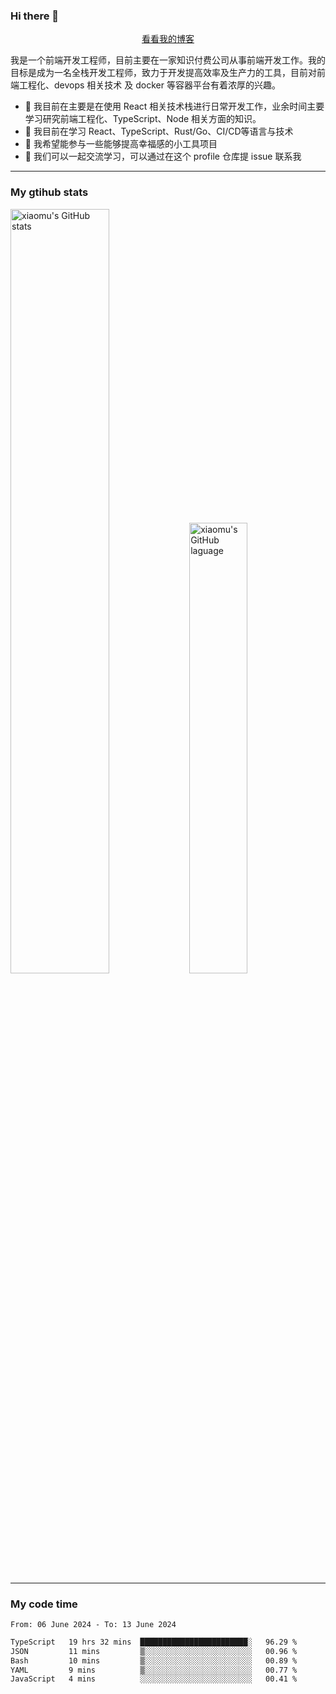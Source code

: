 ### Hi there 👋

<p align="center">
  <a href="https://blog.realjacket.fun">看看我的博客</a>
</p>

我是一个前端开发工程师，目前主要在一家知识付费公司从事前端开发工作。我的目标是成为一名全栈开发工程师，致力于开发提高效率及生产力的工具，目前对前端工程化、devops 相关技术 及 docker 等容器平台有着浓厚的兴趣。

- 🔭 我目前在主要是在使用 React 相关技术栈进行日常开发工作，业余时间主要学习研究前端工程化、TypeScript、Node 相关方面的知识。
- 🌱 我目前在学习 React、TypeScript、Rust/Go、CI/CD等语言与技术
- 👯 我希望能参与一些能够提高幸福感的小工具项目
- 💬 我们可以一起交流学习，可以通过在这个 profile 仓库提 issue 联系我

***

### My gtihub stats

<a><img src="https://github-readme-stats-git-masterrstaa-rickstaa.vercel.app/api?username=real-jacket&&show_icons=true" title="xiaomu's GitHub stats" alt="xiaomu's GitHub stats" style="width:56%;"/></a>
<a><img src="https://github-readme-stats-git-masterrstaa-rickstaa.vercel.app/api/top-langs/?username=real-jacket&layout=compact" title="xiaomu's GitHub laguage" alt="xiaomu's GitHub laguage" style="width:43%;"/><a/>

***

### My code time

<!--START_SECTION:waka-->

```txt
From: 06 June 2024 - To: 13 June 2024

TypeScript   19 hrs 32 mins  ████████████████████████░   96.29 %
JSON         11 mins         ▒░░░░░░░░░░░░░░░░░░░░░░░░   00.96 %
Bash         10 mins         ▒░░░░░░░░░░░░░░░░░░░░░░░░   00.89 %
YAML         9 mins          ▒░░░░░░░░░░░░░░░░░░░░░░░░   00.77 %
JavaScript   4 mins          ░░░░░░░░░░░░░░░░░░░░░░░░░   00.41 %
```

<!--END_SECTION:waka-->
